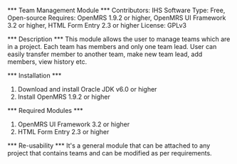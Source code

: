 
*** Team Management Module ***
Contributors: IHS
Software Type: Free, Open-source
Requires: OpenMRS 1.9.2 or higher, OpenMRS UI Framework 3.2 or higher, HTML Form Entry 2.3 or higher
License: GPLv3

*** Description ***
This module allows the user to manage teams which are in a project. Each team has members and only one team lead. User can easily transfer member to another team, make new team lead, add members, view history etc.

*** Installation ***
1. Download and install Oracle JDK v6.0 or higher
2. Install OpenMRS 1.9.2 or higher

*** Required Modules ***
1. OpenMRS UI Framework 3.2 or higher
2. HTML Form Entry 2.3 or higher

*** Re-usability ***
It's a general module that can be attached to any project that contains teams and can be modified as per requirements.